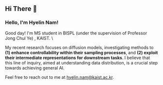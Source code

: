 ## Hi There 👋  

### Hello, I'm Hyelin Nam!

Good day! I'm MS student in BISPL (under the supervision of Professor Jong Chul Ye) , KAIST. \\

My recent research focuses on diffusion models, investigating methods to **(1) enhance controllability within their sampling processes**, and **(2) exploit their intermediate representations for downstream tasks**. I believe that this line of inquiry, aimed at understanding data distribution, is a crucial step towards achieving general AI.

Feel free to reach out to me at <hyelin.nam@kaist.ac.kr>.
<br/>
